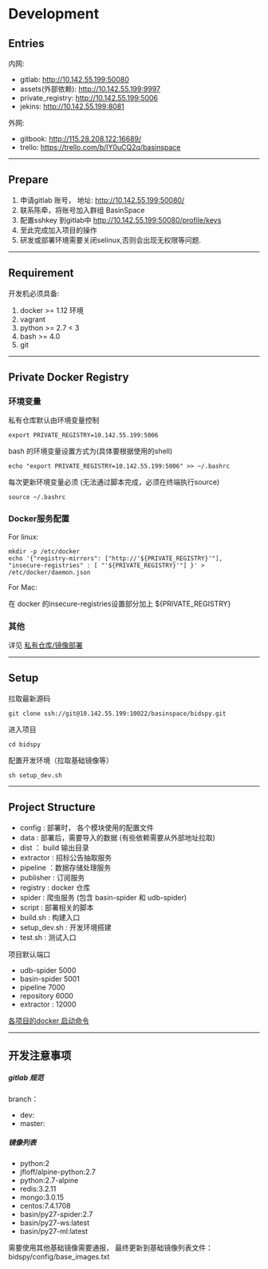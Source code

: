 # Development


## Entries

内网:

- gitlab: http://10.142.55.199:50080
- assets(外部依赖): http://10.142.55.199:9997
- private_registry: http://10.142.55.199:5006
- jekins: http://10.142.55.199:8081

外网:

- gitbook: http://115.28.208.122:16689/
- trello: https://trello.com/b/lY0uCQ2q/basinspace

--------

## Prepare

1. 申请gitlab 账号， 地址: http://10.142.55.199:50080/
2. 联系陈牵，将账号加入群组 BasinSpace
3. 配置sshkey 到gitlab中 http://10.142.55.199:50080/profile/keys
4. 至此完成加入项目的操作
1. 研发或部署环境需要关闭selinux,否则会出现无权限等问题.

--------

## Requirement

开发机必须具备:

1. docker >= 1.12 环境
1. vagrant 
1. python >= 2.7 < 3
1. bash >= 4.0
1. git

--------

## Private Docker Registry

### 环境变量

私有仓库默认由环境变量控制

```
export PRIVATE_REGISTRY=10.142.55.199:5006
```

bash 的环境变量设置方式为(具体要根据使用的shell)

```
echo "export PRIVATE_REGISTRY=10.142.55.199:5006" >> ~/.bashrc
```

每次更新环境变量必须 \(无法通过脚本完成，必须在终端执行source\)

```
source ~/.bashrc
```

### Docker服务配置

For linux:

```
mkdir -p /etc/docker
echo '{"registry-mirrors": ["http://'${PRIVATE_REGISTRY}'"], "insecure-registries" : [ "'${PRIVATE_REGISTRY}'"] }' > /etc/docker/daemon.json
```

For Mac:

在 docker 的insecure-registries设置部分加上 ${PRIVATE_REGISTRY}

### 其他

详见 [私有仓库/镜像部署](si-you-cang-ku-bu-shu.md)

-----------

## Setup

拉取最新源码

```
git clone ssh://git@10.142.55.199:10022/basinspace/bidspy.git
```

进入项目

```
cd bidspy
```

配置开发环境（拉取基础镜像等）

```
sh setup_dev.sh
```

--------

## Project Structure

* config : 部署时， 各个模块使用的配置文件
* data : 部署后，需要导入的数据 \(有些依赖需要从外部地址拉取\)
* dist ： build 输出目录
* extractor : 招标公告抽取服务
* pipeline ：数据存储处理服务
* publisher : 订阅服务
* registry : docker 仓库
* spider : 爬虫服务 \(包含 basin-spider 和 udb-spider\)
* script : 部署相关的脚本
* build.sh : 构建入口
* setup\_dev.sh : 开发环境搭建
* test.sh : 测试入口

项目默认端口

* udb-spider 5000
* basin-spider 5001
* pipeline 7000
* repository 6000
* extractor : 12000


[各项目的docker 启动命令](qi-dong-shuo-ming.md)


--------

## 开发注意事项

##### gitlab 规范

branch：

* dev:
* master: 

##### 镜像列表

* python:2
* jfloff/alpine-python:2.7
* python:2.7-alpine
* redis:3.2.11
* mongo:3.0.15
* centos:7.4.1708
* basin/py27-spider:2.7
* basin/py27-ws:latest
* basin/py27-ml:latest


需要使用其他基础镜像需要通报， 最终更新到基础镜像列表文件：bidspy/config/base_images.txt   

